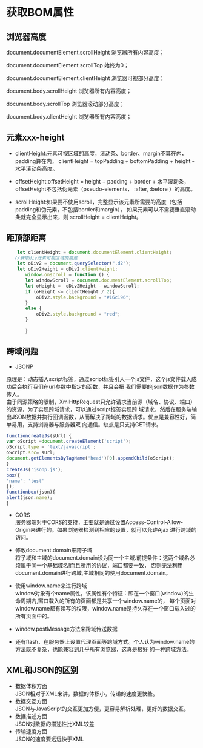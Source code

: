 # 获取BOM属性
## 浏览器高度
document.documentElement.scrollHeight  浏览器所有内容高度；

document.documentElement.scrollTop 始终为0；

document.documentElement.clientHeight  浏览器可视部分高度；

document.body.scrollHeight  浏览器所有内容高度；

document.body.scrollTop  浏览器滚动部分高度；  

document.body.clientHeight  浏览器所有内容高度；
## 元素xxx-height
- clientHeight:元素可视区域的高度，滚动条、border、margin不算在内，padding算在内，
clientHeight = topPadding + bottomPadding + height - 水平滚动条高度。

- offsetHeight:offsetHeight = height + padding + border + 水平滚动条，
offsetHeight不包括伪元素（pseudo-elements， :after, :before ）的高度。

- scrollHeight:如果要不使用scroll，完整显示该元素所需要的高度（包括padding和伪元素，不包括border和margin），
如果元素可以不需要垂直滚动条就完全显示出来，则 scrollHeight = clientHeight。

## 距顶部距离
```js
    let clientHeight = document.documentElement.clientHeight;
   //获取div元素可视区域的高度
    let oDiv2 = document.querySelector(".d2");
    let oDiv2Height = oDiv2.clientHeight;
       window.onscroll = function () {
       let windowScroll = document.documentElement.scrollTop;
       let oHeight =  oDiv2Height - windowScroll;
       if (oHeight <= clientHeight / 2){
           oDiv2.style.background = "#16c196";
       }
       else {
           oDiv2.style.background = "red";
       }
   
       }
```
## 跨域问题
- JSONP

原理是：动态插入script标签，通过script标签引入一个js文件，这个js文件载入成功后会执行我们在url参数中指定的函数，并且会把
我们需要的json数据作为参数传入。  
由于同源策略的限制，XmlHttpRequest只允许请求当前源（域名、协议、端口）的资源，为了实现跨域请求，可以通过script标签实现跨
域请求，然后在服务端输出JSON数据并执行回调函数，从而解决了跨域的数据请求。优点是兼容性好，简单易用，支持浏览器与服务器双
向通信。缺点是只支持GET请求。

```javascript
functioncreateJs(sUrl) {
var oScript =document.createElement('script');
oScript.type = 'text/javascript';
oScript.src= sUrl;
document.getElementsByTagName('head')[0].appendChild(oScript);
}
createJs('jsonp.js');
box({
'name': 'test'
});
functionbox(json){
alert(json.name);
}
```
- CORS  
服务器端对于CORS的支持，主要就是通过设置Access-Control-Allow-Origin来进行的。如果浏览器检测到相应的设置，就可以允许Ajax
进行跨域的访问。

- 修改document.domain来跨子域  
将子域和主域的document.domain设为同一个主域.前提条件：这两个域名必须属于同一个基础域名!而且所用的协议，端口都要一致，
否则无法利用document.domain进行跨域,主域相同的使用document.domain。

- 使用window.name来进行跨域  
window对象有个name属性，该属性有个特征：即在一个窗口(window)的生命周期内,窗口载入的所有的页面都是共享一个window.name的，
每个页面对window.name都有读写的权限，window.name是持久存在一个窗口载入过的所有页面中的。

- window.postMessage方法来跨域传送数据
- 还有flash、在服务器上设置代理页面等跨域方式。个人认为window.name的方法既不复杂，也能兼容到几乎所有浏览器，这真是极好
的一种跨域方法。
## XML和JSON的区别
- 数据体积方面  
JSON相对于XML来讲，数据的体积小，传递的速度更快些。
- 数据交互方面  
JSON与JavaScript的交互更加方便，更容易解析处理，更好的数据交互。
- 数据描述方面  
JSON对数据的描述性比XML较差
- 传输速度方面  
JSON的速度要远远快于XML
